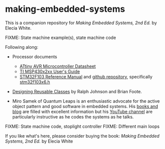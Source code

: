# making-embedded-systems
This is a companion repository for _Making Embedded Systems, 2nd Ed._ by Elecia White. 


FIXME: State machine example(s), state machine code


Following along:
 * Processor documents
   * [ATtiny AVR Microcontroller Datasheet](../Ch4_IOTimers/Atmel-2586-AVR-8-bit-Microcontroller-ATtiny25-ATtiny45-ATtiny85_Datasheet.pdf)
   * [TI MSP430x2xx User's Guide](../Ch4_IOTimers/TI_MSP430x2xx_Users_Guide_slau144k.pdf)
   * [STM32F103 Reference Manual](../Ch4_IOTimers/stmicroelectrics-stm32f101xx-stm32f102xx-stm32f103xx-stm32f105xx-and-stm32f107xx-advanced-armbased-32bit-mcus.pdf) and [github repository](https://github.com/STMicroelectronics/STM32Cube_MCU_Overall_Offer), specifically [stm32f103x6.h](https://github.com/STMicroelectronics/cmsis_device_f1/blob/master/Include/stm32f103x6.h)


* [Designing Reusable Classes](https://www.researchgate.net/publication/215446177_Designing_Reusable_Classes) by Ralph Johnson and Brian Foote.
* Miro Samek of Quantum Leaps is an enthusiastic advocate for the active object pattern and good software in embedded systems. His [books and blog](https://www.state-machine.com/kb) are filled with excellent information but his [YouTube channel](https://www.youtube.com/channel/UCMGXFEew8I6gzjg3tWen4Gw) are particularly instructive as he codes the systems as he talks.


FIXME: State machine code, stoplight controller
FIXME: Different main loops


If you like what's here, please consider buying the book: _Making Embedded Systems, 2nd Ed._ by Elecia White